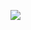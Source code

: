 ![](linkhttps://media0.giphy.com/media/v1.Y2lkPTc5MGI3NjExZ3V3eWU3YTZlbjhvbHQ3aXc5NTF4ZWFyZXNzcWg4d3Mwd2txanNkNSZlcD12MV9pbnRlcm5hbF9naWZfYnlfaWQmY3Q9Zw/q7Jfmw1b4o3NmefVtN/giphy.webp)
